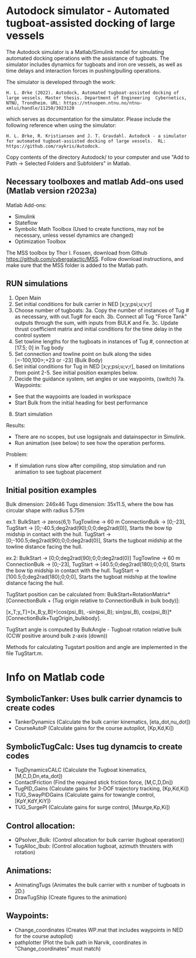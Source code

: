 # Autodock simulator - Automated tugboat-assisted docking of large vessels

The Autodock simulator is a Matlab/Simulink model for simulating automated docking operations with the assistance of tugboats. The simulator includes dynamics for tugboats and iron ore vessels, as well as time delays and interaction forces in pushing/pulling operations. 

The simulator is developed through the work:

	H. L. Ørke (2022). Autodock, Automated tugboat-assisted docking of large vessels. Master thesis. Department of Engineering 	Cybernetics, NTNU, Trondheim. URL: https://ntnuopen.ntnu.no/ntnu-xmlui/handle/11250/3023120  

which serves as documentation for the simulator. Please include the following reference when using the simulator:

	H. L. Ørke, R. Kristiansen and J. T. Gravdahl. Autodock - a simulator for automated tugboat-assisted docking of large vessels. 	RL: https://github.com/raykris/Autodock. 

Copy contents of the directory Autodock/ to your computer and use "Add to Path -> Selected Folders and Subfolders" in Matlab.

 Necessary toolboxes and matlab Add-ons used (Matlab version r2023a)
-

Matlab Add-ons:
- Simulink
- Stateflow
- Symbolic Math Toolbox (Used to create functions, may not be necessary, unless vessel dynamics are changed)
- Optimization Toolbox 

The MSS toolbox by Thor I. Fossen, download from Github https://github.com/cybergalactic/MSS. Follow download instructions, and make sure that the MSS folder is added to the Matlab path.


 RUN simulations
-


1. Open Main
2. Set initial conditions for bulk carrier in NED [x;y;psi;u;v;r] 
3. Choose number of tugboats:
3a. Copy the number of instances of Tug # as necessary, with out.Tug# for each.
3b. Connect all Tug "Force Tank" outputs through the sum, with inputs from BULK and Fe.
3c. Update thrust coefficient matrix and initial conditions for the time delay in the control system
4. Set towline lengths for the tugboats in instances of Tug #, connection at [17.5; 0] in Tug body
5. Set connection and towline point on bulk along the sides [<-100,100>;+23 or -23] (Bulk Body) 
6. Set initial conditions for Tug in NED [x;y;psi;u;v;r], based on limitations from point 2-5. See initial position examples below.
7. Decide the guidance system, set angles or use waypoints, (switch)
7a. Waypoints:
- See that the waypoints are loaded in workspace
- Start Bulk from the initial heading for best performance
8. Start simulation

Results:
- There are no scopes, but use logsignals and datainspector in Simulink.
- Run animation (see below) to see how the operation performs. 

Problem:
- If simulation runs slow after compiling, stop simulation and run animation to see tugboat placement

Initial position examples
-----------------------------------------------------------
Bulk dimension: 246x46 
Tugs dimension: 35x11.5, where the bow has circular shape with radius 5.75m

ex.1: 
BulkStart 	-> zeros(6,1)
TugTowline 	-> 60 m
ConnectionBulk	-> [0;-23], 
TugStart	-> [0;-40.5;deg2rad(90);0;0;deg2rad(0)], Starts the bow tip midship in contact with the hull.
TugStart	-> [0;-100.5;deg2rad(90);0;0;deg2rad(0)], Starts the tugboat midship at the towline distance facing the hull.

ex.2: 
BulkStart 	-> [0;0;deg2rad(90);0;0;deg2rad(0)]
TugTowline 	-> 60 m
ConnectionBulk	-> [0;-23], 
TugStart	-> [40.5;0;deg2rad(180);0;0;0], Starts the bow tip midship in contact with the hull.
TugStart	-> [100.5;0;deg2rad(180);0;0;0], Starts the tugboat midship at the towline distance facing the hull.

TugStart position can be calculated from: BulkStart+RotationMatrix*[ConnectionBulk + (Tug origin relative to ConnectionBulk in bulk body)]:

[x_T;y_T]=[x_B;y_B]+[cos(psi_B), -sin(psi_B); sin(psi_B), cos(psi_B)]*[ConnectionBulk+TugOrigin_bulkbody]. 

TugStart angle is computed by BulkAngle - Tugboat rotation relative bulk (CCW positive around bulk z-axis (down))

Methods for calculating Tugstart position and angle are implemented in the file TugStart.m.

# Info on Matlab code

SymbolicTanker: Uses bulk carrier dynamcis to create codes
-----------------------------------------------------------
- TankerDynamics 	(Calculate the bulk carrier kinematics, [eta_dot,nu_dot])
- CourseAutoP 		(Calculate gains for the course autopilot, [Kp,Kd,Ki])		


SymbolicTugCalc: Uses tug dynamcis to create codes
-----------------------------------------------------------
- TugDynamicsCALC	(Calculate the Tugboat kinematics, [M,C,D,Dn,eta_dot])
- ContactFriction	(Find the required stick friction force, [M,C,D,Dn])	
- TugPID_Gains 		(Calculate gains for 3-DOF trajectory tracking, [Kp,Kd,Ki])
- TUG_SwayPIDGains      (Calculate gains for towangle control, [KpY,KdY,KiY])
- TUG_SurgePI		(Calculate gains for surge control, [Msurge,Kp,Ki])


Control allocation:
-----------------------------------------------------------
- QPsolver_Bulk: 	(Control allocation for bulk carrier (tugboat operation))
- TugAlloc_lbub: 	(Control allocation tugboat, azimuth thrusters with rotation)


Animations:
-----------------------------------------------------------
- AnimatingTugs 	(Animates the bulk carrier with x number of tugboats in 2D.)
- DrawTugShip  		(Create figures to the animation)

Waypoints: 
-----------------------------------------------------------
- Change_coordinates 	(Creates WP.mat that includes waypoints in NED for the course autopilot)
- pathplotter 		(Plot the bulk path in Narvik, coordinates in "Change_coordinates" must match)


